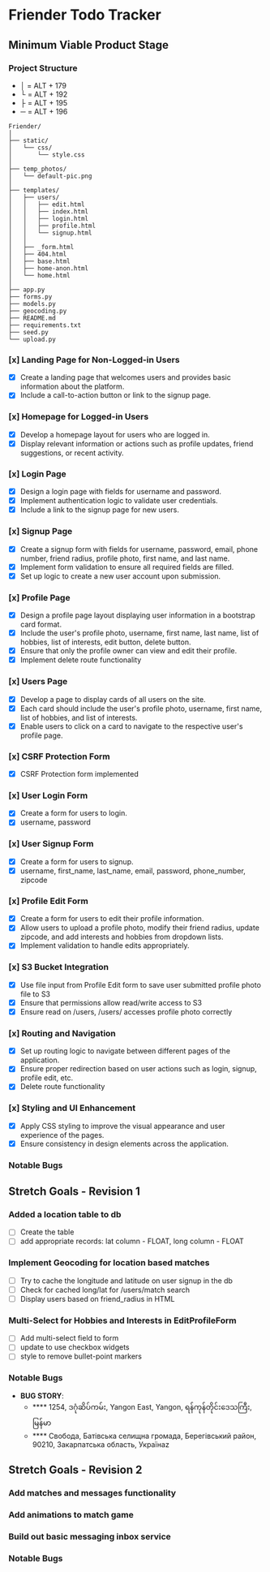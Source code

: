 # Friender Todo Tracker

## Minimum Viable Product Stage

### Project Structure

- │ = ALT + 179
- └ = ALT + 192
- ├ = ALT + 195
- ─ = ALT + 196

``` arduino
Friender/
│
├── static/
│   └── css/
│       └── style.css
│
├── temp_photos/
│   └── default-pic.png
│
├── templates/
│   ├── users/
│   │   ├── edit.html
│   │   ├── index.html
│   │   ├── login.html
│   │   ├── profile.html
│   │   └── signup.html
│   │
│   ├── _form.html
│   ├── 404.html
│   ├── base.html
│   ├── home-anon.html
│   └── home.html
│
├── app.py
├── forms.py
├── models.py
├── geocoding.py
├── README.md
├── requirements.txt
├── seed.py
└── upload.py

```

### [x] **Landing Page for Non-Logged-in Users**

- [x] Create a landing page that welcomes users and provides basic information about the platform.
- [x] Include a call-to-action button or link to the signup page.

### [x] **Homepage for Logged-in Users**

- [x] Develop a homepage layout for users who are logged in.
- [x] Display relevant information or actions such as profile updates, friend suggestions, or recent activity.

### [x] **Login Page**

- [x] Design a login page with fields for username and password.
- [x] Implement authentication logic to validate user credentials.
- [x] Include a link to the signup page for new users.

### [x] **Signup Page**

- [x] Create a signup form with fields for username, password, email, phone number, friend radius, profile photo, first name, and last name.
- [x] Implement form validation to ensure all required fields are filled.
- [x] Set up logic to create a new user account upon submission.

### [x] **Profile Page**

- [x] Design a profile page layout displaying user information in a bootstrap card format.
- [x] Include the user's profile photo, username, first name, last name, list of hobbies, list of interests, edit button, delete button.
- [x] Ensure that only the profile owner can view and edit their profile.
- [x] Implement delete route functionality

### [x] **Users Page**

- [x] Develop a page to display cards of all users on the site.
- [x] Each card should include the user's profile photo, username, first name, list of hobbies, and list of interests.
- [x] Enable users to click on a card to navigate to the respective user's profile page.

### [x] **CSRF Protection Form**

- [x] CSRF Protection form implemented

### [x] **User Login Form**

- [x] Create a form for users to login.
- [x] username, password

### [x] **User Signup Form**

- [x] Create a form for users to signup.
- [x] username, first_name, last_name, email, password, phone_number, zipcode

### [x] **Profile Edit Form**

- [x] Create a form for users to edit their profile information.
- [x] Allow users to upload a profile photo, modify their friend radius, update zipcode, and add interests and hobbies from dropdown lists.
- [x] Implement validation to handle edits appropriately.

### [x] **S3 Bucket Integration**

- [x] Use file input from Profile Edit form to save user submitted profile photo file to S3
- [x] Ensure that permissions allow read/write access to S3
- [x] Ensure read on /users, /users/<username> accesses profile photo correctly

### [x] **Routing and Navigation**

- [x] Set up routing logic to navigate between different pages of the application.
- [x] Ensure proper redirection based on user actions such as login, signup, profile edit, etc.
- [x] Delete route functionality

### [x] **Styling and UI Enhancement**

- [x] Apply CSS styling to improve the visual appearance and user experience of the pages.
- [x] Ensure consistency in design elements across the application.

### Notable Bugs

## Stretch Goals - Revision 1

### **Added a location table to db**

- [ ] Create the table
- [ ] add appropriate records: lat column - FLOAT, long column - FLOAT

### **Implement Geocoding for location based matches**

- [ ] Try to cache the longitude and latitude on user signup in the db
- [ ] Check for cached long/lat for /users/match search
- [ ] Display users based on friend_radius in HTML

### **Multi-Select for Hobbies and Interests in EditProfileForm**

- [ ] Add multi-select field to form
- [ ] update to use checkbox widgets
- [ ] style to remove bullet-point markers

### Notable Bugs

- **BUG STORY**:
  - **** 1254, ဒဂုံဆိပ်ကမ်း, Yangon East, Yangon, ရန်ကုန်တိုင်းဒေသကြီး, မြန်မာ
  - **** Свобода, Батівська селищна громада, Берегівський район, 90210, Закарпатська область, Українаz

## Stretch Goals - Revision 2

### Add matches and messages functionality

### Add animations to match game

### Build out basic messaging inbox service

### Notable Bugs
